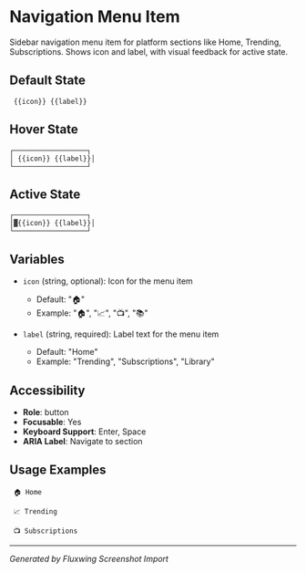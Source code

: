# Navigation Menu Item

Sidebar navigation menu item for platform sections like Home, Trending, Subscriptions. Shows icon and label, with visual feedback for active state.

## Default State

```
 {{icon}} {{label}}
```

## Hover State

```
┌──────────────────┐
│ {{icon}} {{label}}│
└──────────────────┘
```

## Active State

```
┌──────────────────┐
│▓{{icon}} {{label}}│
└──────────────────┘
```

## Variables

- `icon` (string, optional): Icon for the menu item
  - Default: "🏠"
  - Example: "🏠", "📈", "📺", "📚"

- `label` (string, required): Label text for the menu item
  - Default: "Home"
  - Example: "Trending", "Subscriptions", "Library"

## Accessibility

- **Role**: button
- **Focusable**: Yes
- **Keyboard Support**: Enter, Space
- **ARIA Label**: Navigate to section

## Usage Examples

```
 🏠 Home
```

```
 📈 Trending
```

```
 📺 Subscriptions
```

---
*Generated by Fluxwing Screenshot Import*
